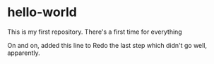 # hello-world
This is my first repository. There's a first time for everything

On and on, added this line to Redo the last step which didn't go well, apparently.
